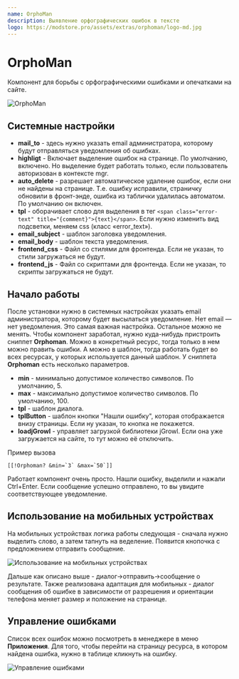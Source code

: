 ```yaml
---
name: OrphoMan
description: Выявление орфографических ошибок в тексте
logo: https://modstore.pro/assets/extras/orphoman/logo-md.jpg
---
```

# OrphoMan

Компонент для борьбы с орфографическими ошибками и опечатками на сайте.

![OrphoMan](https://file.modx.pro/files/4/5/6/456757754d258eedb62fb2ee94a91e3f.png)

## Системные настройки

- **mail_to** - здесь нужно указать email администратора, которому будут отправляться уведомления об ошибках.
- **highligt** - Включает выделение ошибок на странице. По умолчанию, включено. Но выделение будет работать только, если пользователь авторизован в контексте mgr.
- **auto_delete** - разрешает автоматическое удаление ошибок, если они не найдены на странице. Т.е. ошибку исправили, страничку обновили в фронт-энде, ошибка из таблички удалилась автоматом. По умолчанию он включен.
- **tpl** - оборачивает слово для выделения в тег `<span class="error-text" title="{comment}">{text}</span>`. Если нужно изменить вид подсветки, меняем css (класс «error_text»).
- **email_subject** - шаблон заголовка уведомления.
- **email_body** - шаблон текста уведомления.
- **frontend_css** - Файл со стилями для фронтенда. Если не указан, то стили загружаться не будут.
- **frontend_js** - Файл со скриптами для фронтенда. Если не указан, то скрипты загружаться не будут.

## Начало работы

После установки нужно в системных настройках указать email администратора, которому будет высылаться уведомление. Нет email — нет уведомления. Это самая важная настройка. Остальное можно не менять.
Чтобы компонент заработал, нужно куда-нибудь пристроить сниппет **Orphoman**. Можно в конкретный ресурс, тогда только в нем можно править ошибки. А можно в шаблон, тогда работать будет во всех ресурсах, у которых используется данный шаблон.
У сниппета **Orphoman** есть несколько параметров.

- **min** - минимально допустимое количество символов. По умолчанию, 5.
- **max** - максимально допустимое количество символов. По умолчанию, 100.
- **tpl** - шаблон диалога.
- **tplButton** - шаблон кнопки "Нашли ошибку", которая отображается внизу страницы. Если ну указан, то кнопка не покажется.
- **loadjGrowl** - управляет загрузкой библиотеки jGrowl. Если она уже загружается на сайте, то тут можно её отключить.

Пример вызова

```modx
[[!Orphoman? &min=`3` &max=`50`]]
```

Работает компонент очень просто. Нашли ошибку, выделили и нажали Ctrl+Enter. Если сообщение успешно отправлено, то вы увидите соответствующее уведомление.

## Использование на мобильных устройствах

На мобильных устройствах логика работы следующая - сначала нужно выделить слово, а затем тапнуть на веделение. Появится кнопочка с предложением отправить сообщение.

![Использование на мобильных устройствах](https://file.modx.pro/files/b/2/1/b21ae634c94ffe1528c4a7b2ff58e2fa.jpg)

Дальше как описано выше - диалог->отправить->сообщение о результате.
Также реализована адаптация для мобильных - диалог сообщения об ошибке в зависимости от разрешения и ориентации телефона меняет размер и положение на странице.

## Управление ошибками

Список всех ошибок можно посмотреть в менеджере в меню **Приложения**. Для того, чтобы перейти на страницу ресурса, в котором найдена ошибка, нужно в таблице кликнуть на ошибку.

![Управление ошибками](https://file.modx.pro/files/2/2/1/221e45255328f3eb91d177ef0c264ec2s.jpg)

